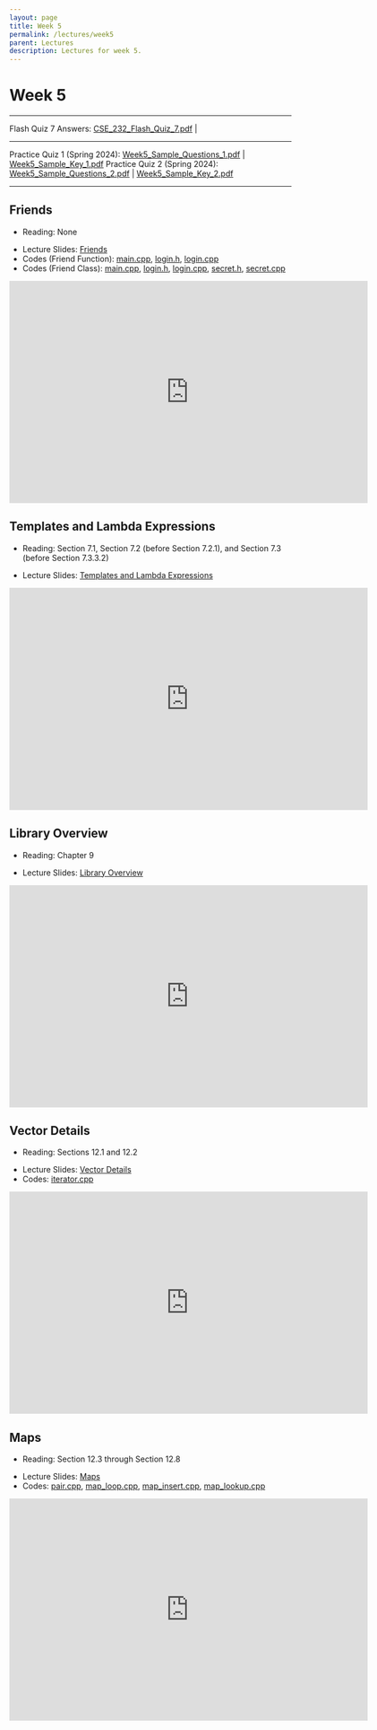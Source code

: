 ```yaml
---
layout: page
title: Week 5
permalink: /lectures/week5
parent: Lectures
description: Lectures for week 5.
---
```


# Week 5

---

Flash Quiz 7 Answers: [CSE_232_Flash_Quiz_7.pdf](../assets/week5/quizzes/CSE_232_Flash_Quiz_7.pdf) |

---

Practice Quiz 1 (Spring 2024): [Week5_Sample_Questions_1.pdf](../assets/week5/quizzes/Week5_Sample_Questions_1.pdf) | [Week5_Sample_Key_1.pdf](../assets/week5/quizzes/Week5_Sample_Key_1.pdf)
Practice Quiz 2 (Spring 2024): [Week5_Sample_Questions_2.pdf](../assets/week5/quizzes/Week5_Sample_Questions_2.pdf) | [Week5_Sample_Key_2.pdf](../assets/week5/quizzes/Week5_Sample_Key_2.pdf)

---

## Friends
* Reading: None
<!-- * [Lecture slides (Friends)](https://docs.google.com/presentation/d/1EtCWxGtGsXr5Woz5zijJugc69vr0q8NiQngVRcN9ogc/edit?usp=sharing) -->
* Lecture Slides: [Friends](../assets/week5/slides/Friends.pdf)
* Codes (Friend Function): [main.cpp](../assets/week5/codes/ff/main.cpp), [login.h](../assets/week5/codes/ff/login.h), [login.cpp](../assets/week5/codes/ff/login.cpp)
* Codes (Friend Class): [main.cpp](../assets/week5/codes/fc/main.cpp), [login.h](../assets/week5/codes/fc/login.h), [login.cpp](../assets/week5/codes/fc/login.cpp), [secret.h](../assets/week5/codes/fc/secret.h), [secret.cpp](../assets/week5/codes/fc/secret.cpp)

<div align="center">
<iframe id="kaltura_player" src="https://cdnapisec.kaltura.com/p/811482/sp/81148200/embedIframeJs/uiconf_id/27551951/partner_id/811482?iframeembed=true&playerId=kaltura_player&entry_id=1_16we9v85&flashvars[streamerType]=auto&amp;flashvars[localizationCode]=en&amp;flashvars[sideBarContainer.plugin]=true&amp;flashvars[sideBarContainer.position]=left&amp;flashvars[sideBarContainer.clickToClose]=true&amp;flashvars[chapters.plugin]=true&amp;flashvars[chapters.layout]=vertical&amp;flashvars[chapters.thumbnailRotator]=false&amp;flashvars[streamSelector.plugin]=true&amp;flashvars[EmbedPlayer.SpinnerTarget]=videoHolder&amp;flashvars[dualScreen.plugin]=true&amp;flashvars[hotspots.plugin]=1&amp;flashvars[Kaltura.addCrossoriginToIframe]=true&amp;&wid=1_j4t84nzo" width="640" height="396" allowfullscreen webkitallowfullscreen mozAllowFullScreen allow="autoplay *; fullscreen *; encrypted-media *" sandbox="allow-downloads allow-forms allow-same-origin allow-scripts allow-top-navigation allow-pointer-lock allow-popups allow-modals allow-orientation-lock allow-popups-to-escape-sandbox allow-presentation allow-top-navigation-by-user-activation" frameborder="0" title="CSE 232 - Friends"></iframe>
</div>

## Templates and Lambda Expressions
* Reading: Section 7.1, Section 7.2 (before Section 7.2.1), and Section 7.3 (before Section 7.3.3.2)
<!-- * [Lecture slides (Templates and Parameterized Types)](https://docs.google.com/presentation/d/112G5trb9Jxa2R5WCDJhKgOKz5U-f8tNao3GpMXnz9aM/edit?usp=sharing) -->
* Lecture Slides: [Templates and Lambda Expressions](../assets/week5/slides/Templates%20and%20Lambda%20Expressions.pdf)

<div align="center">
<iframe id="kaltura_player" src="https://cdnapisec.kaltura.com/p/811482/sp/81148200/embedIframeJs/uiconf_id/27551951/partner_id/811482?iframeembed=true&playerId=kaltura_player&entry_id=1_jfb4ofea&flashvars[streamerType]=auto&amp;flashvars[localizationCode]=en&amp;flashvars[sideBarContainer.plugin]=true&amp;flashvars[sideBarContainer.position]=left&amp;flashvars[sideBarContainer.clickToClose]=true&amp;flashvars[chapters.plugin]=true&amp;flashvars[chapters.layout]=vertical&amp;flashvars[chapters.thumbnailRotator]=false&amp;flashvars[streamSelector.plugin]=true&amp;flashvars[EmbedPlayer.SpinnerTarget]=videoHolder&amp;flashvars[dualScreen.plugin]=true&amp;flashvars[hotspots.plugin]=1&amp;flashvars[Kaltura.addCrossoriginToIframe]=true&amp;&wid=1_kosqw5xo" width="640" height="396" allowfullscreen webkitallowfullscreen mozAllowFullScreen allow="autoplay *; fullscreen *; encrypted-media *" sandbox="allow-downloads allow-forms allow-same-origin allow-scripts allow-top-navigation allow-pointer-lock allow-popups allow-modals allow-orientation-lock allow-popups-to-escape-sandbox allow-presentation allow-top-navigation-by-user-activation" frameborder="0" title="CSE 232 - Templates and Lambda Expressions"></iframe>
</div>

## Library Overview
* Reading: Chapter 9
<!-- * [Lecture slides (Library Overview)](https://docs.google.com/presentation/d/1IwrcXqnzcN0d7rnmT7vc8xQpvkvhh-uDxN4Uw4GXNi4/edit?usp=sharing) -->
* Lecture Slides: [Library Overview](../assets/week5/slides/Library%20Overview.pdf)

<div align="center">
<iframe id="kaltura_player" src="https://cdnapisec.kaltura.com/p/811482/sp/81148200/embedIframeJs/uiconf_id/27551951/partner_id/811482?iframeembed=true&playerId=kaltura_player&entry_id=1_v7pw3k64&flashvars[streamerType]=auto&amp;flashvars[localizationCode]=en&amp;flashvars[sideBarContainer.plugin]=true&amp;flashvars[sideBarContainer.position]=left&amp;flashvars[sideBarContainer.clickToClose]=true&amp;flashvars[chapters.plugin]=true&amp;flashvars[chapters.layout]=vertical&amp;flashvars[chapters.thumbnailRotator]=false&amp;flashvars[streamSelector.plugin]=true&amp;flashvars[EmbedPlayer.SpinnerTarget]=videoHolder&amp;flashvars[dualScreen.plugin]=true&amp;flashvars[hotspots.plugin]=1&amp;flashvars[Kaltura.addCrossoriginToIframe]=true&amp;&wid=1_y2y3fpor" width="640" height="396" allowfullscreen webkitallowfullscreen mozAllowFullScreen allow="autoplay *; fullscreen *; encrypted-media *" sandbox="allow-downloads allow-forms allow-same-origin allow-scripts allow-top-navigation allow-pointer-lock allow-popups allow-modals allow-orientation-lock allow-popups-to-escape-sandbox allow-presentation allow-top-navigation-by-user-activation" frameborder="0" title="CSE 232 - Library Overview"></iframe>
</div>

## Vector Details
* Reading: Sections 12.1 and 12.2
<!-- * [Lecture slides (Vector Details)](https://docs.google.com/presentation/d/1SFyNC08rkyYQalLXgsvhiv3eQCFX-LJjWpMG-XHKpdg/edit?usp=sharing) -->
* Lecture Slides: [Vector Details](../assets/week5/slides/Vector%20Details.pdf)
* Codes: [iterator.cpp](../assets/week5/codes/iterator.cpp)

<div align="center">
<iframe id="kaltura_player" src="https://cdnapisec.kaltura.com/p/811482/sp/81148200/embedIframeJs/uiconf_id/27551951/partner_id/811482?iframeembed=true&playerId=kaltura_player&entry_id=1_sub8argx&flashvars[streamerType]=auto&amp;flashvars[localizationCode]=en&amp;flashvars[sideBarContainer.plugin]=true&amp;flashvars[sideBarContainer.position]=left&amp;flashvars[sideBarContainer.clickToClose]=true&amp;flashvars[chapters.plugin]=true&amp;flashvars[chapters.layout]=vertical&amp;flashvars[chapters.thumbnailRotator]=false&amp;flashvars[streamSelector.plugin]=true&amp;flashvars[EmbedPlayer.SpinnerTarget]=videoHolder&amp;flashvars[dualScreen.plugin]=true&amp;flashvars[hotspots.plugin]=1&amp;flashvars[Kaltura.addCrossoriginToIframe]=true&amp;&wid=1_el4efteq" width="640" height="396" allowfullscreen webkitallowfullscreen mozAllowFullScreen allow="autoplay *; fullscreen *; encrypted-media *" sandbox="allow-downloads allow-forms allow-same-origin allow-scripts allow-top-navigation allow-pointer-lock allow-popups allow-modals allow-orientation-lock allow-popups-to-escape-sandbox allow-presentation allow-top-navigation-by-user-activation" frameborder="0" title="CSE 232 - Vector Details"></iframe>
</div>

## Maps
* Reading: Section 12.3 through Section 12.8
<!-- * [Lecture slides (Maps)](https://docs.google.com/presentation/d/1a-2cYXl0kjCLFDRcj46tc32BbHiVBd9bD_aXyOo6Xl4/edit?usp=sharing) -->
* Lecture Slides: [Maps](../assets/week5/slides/Maps.pdf)
* Codes: [pair.cpp](../assets/week5/codes/pair.cpp), [map_loop.cpp](../assets/week5/codes/map_loop.cpp), [map_insert.cpp](../assets/week5/codes/map_insert.cpp), [map_lookup.cpp](../assets/week5/codes/map_lookup.cpp)

<div align="center">
<iframe id="kaltura_player" src="https://cdnapisec.kaltura.com/p/811482/sp/81148200/embedIframeJs/uiconf_id/27551951/partner_id/811482?iframeembed=true&playerId=kaltura_player&entry_id=1_qryatotr&flashvars[streamerType]=auto&amp;flashvars[localizationCode]=en&amp;flashvars[sideBarContainer.plugin]=true&amp;flashvars[sideBarContainer.position]=left&amp;flashvars[sideBarContainer.clickToClose]=true&amp;flashvars[chapters.plugin]=true&amp;flashvars[chapters.layout]=vertical&amp;flashvars[chapters.thumbnailRotator]=false&amp;flashvars[streamSelector.plugin]=true&amp;flashvars[EmbedPlayer.SpinnerTarget]=videoHolder&amp;flashvars[dualScreen.plugin]=true&amp;flashvars[hotspots.plugin]=1&amp;flashvars[Kaltura.addCrossoriginToIframe]=true&amp;&wid=1_lizeyma5" width="640" height="396" allowfullscreen webkitallowfullscreen mozAllowFullScreen allow="autoplay *; fullscreen *; encrypted-media *" sandbox="allow-downloads allow-forms allow-same-origin allow-scripts allow-top-navigation allow-pointer-lock allow-popups allow-modals allow-orientation-lock allow-popups-to-escape-sandbox allow-presentation allow-top-navigation-by-user-activation" frameborder="0" title="CSE 232 - Maps"></iframe>
</div>